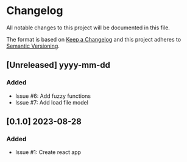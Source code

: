 # Changelog

All notable changes to this project will be documented in this file.

The format is based on [Keep a Changelog](http://keepachangelog.com/en/1.0.0/)
and this project adheres to [Semantic Versioning](http://semver.org/spec/v2.0.0.html).

## [Unreleased] yyyy-mm-dd

### Added

- Issue #6: Add fuzzy functions
- Issue #7: Add load file model

## [0.1.0] 2023-08-28

### Added

- Issue #1: Create react app
